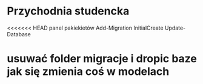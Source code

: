 # Przychodnia studencka
<<<<<<< HEAD
panel pakiekietów
Add-Migration InitialCreate
Update-Database

usuwać folder migracje i dropic baze jak się zmienia coś w modelach
=======

